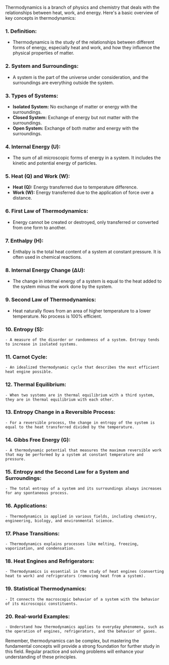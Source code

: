 Thermodynamics is a branch of physics and chemistry that deals with the relationships between heat, work, and energy. Here's a basic overview of key concepts in thermodynamics:

### 1. **Definition:**
   - Thermodynamics is the study of the relationships between different forms of energy, especially heat and work, and how they influence the physical properties of matter.

### 2. **System and Surroundings:**
   - A system is the part of the universe under consideration, and the surroundings are everything outside the system.

### 3. **Types of Systems:**
   - **Isolated System:** No exchange of matter or energy with the surroundings.
   - **Closed System:** Exchange of energy but not matter with the surroundings.
   - **Open System:** Exchange of both matter and energy with the surroundings.

### 4. **Internal Energy (U):**
   - The sum of all microscopic forms of energy in a system. It includes the kinetic and potential energy of particles.

### 5. **Heat (Q) and Work (W):**
   - **Heat (Q):** Energy transferred due to temperature difference.
   - **Work (W):** Energy transferred due to the application of force over a distance.

### 6. **First Law of Thermodynamics:**
   - Energy cannot be created or destroyed, only transferred or converted from one form to another.

### 7. **Enthalpy (H):**
   - Enthalpy is the total heat content of a system at constant pressure. It is often used in chemical reactions.

### 8. **Internal Energy Change (ΔU):**
   - The change in internal energy of a system is equal to the heat added to the system minus the work done by the system.

### 9. **Second Law of Thermodynamics:**
   - Heat naturally flows from an area of higher temperature to a lower temperature. No process is 100% efficient.

### 10. **Entropy (S):**
    - A measure of the disorder or randomness of a system. Entropy tends to increase in isolated systems.

### 11. **Carnot Cycle:**
    - An idealized thermodynamic cycle that describes the most efficient heat engine possible.

### 12. **Thermal Equilibrium:**
    - When two systems are in thermal equilibrium with a third system, they are in thermal equilibrium with each other.

### 13. **Entropy Change in a Reversible Process:**
    - For a reversible process, the change in entropy of the system is equal to the heat transferred divided by the temperature.

### 14. **Gibbs Free Energy (G):**
    - A thermodynamic potential that measures the maximum reversible work that may be performed by a system at constant temperature and pressure.

### 15. **Entropy and the Second Law for a System and Surroundings:**
    - The total entropy of a system and its surroundings always increases for any spontaneous process.

### 16. **Applications:**
    - Thermodynamics is applied in various fields, including chemistry, engineering, biology, and environmental science.

### 17. **Phase Transitions:**
    - Thermodynamics explains processes like melting, freezing, vaporization, and condensation.

### 18. **Heat Engines and Refrigerators:**
    - Thermodynamics is essential in the study of heat engines (converting heat to work) and refrigerators (removing heat from a system).

### 19. **Statistical Thermodynamics:**
    - It connects the macroscopic behavior of a system with the behavior of its microscopic constituents.

### 20. **Real-world Examples:**
    - Understand how thermodynamics applies to everyday phenomena, such as the operation of engines, refrigerators, and the behavior of gases.

Remember, thermodynamics can be complex, but mastering the fundamental concepts will provide a strong foundation for further study in this field. Regular practice and solving problems will enhance your understanding of these principles.

